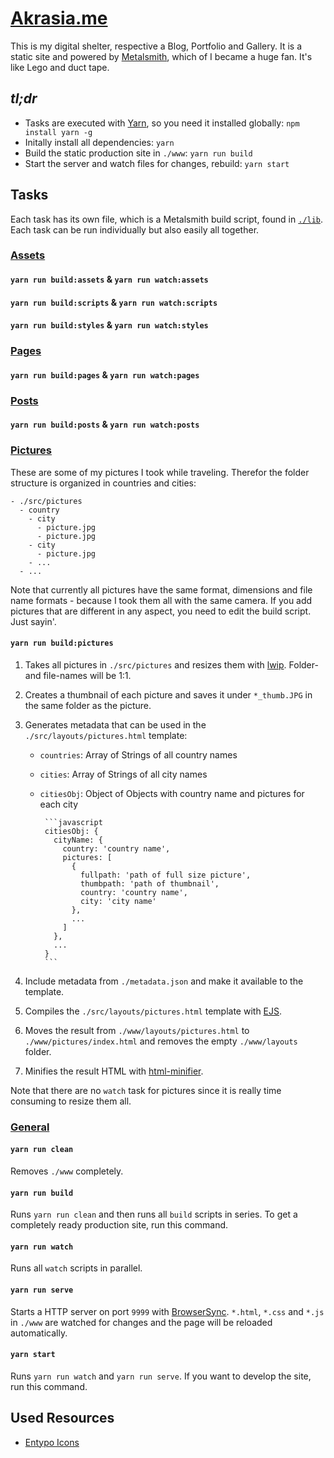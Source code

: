 # [Akrasia.me](http://akrasia.me)

This is my digital shelter, respective a Blog, Portfolio and Gallery. It is a
static site and powered by [Metalsmith](http://www.metalsmith.io/), which of I
became a huge fan. It's like Lego and duct tape.

## *tl;dr*

* Tasks are executed with [Yarn](https://yarnpkg.com/), so you need it installed
  globally: `npm install yarn -g`
* Initally install all dependencies: `yarn`
* Build the static production site in `./www`: `yarn run build`
* Start the server and watch files for changes, rebuild: `yarn start`

## Tasks

Each task has its own file, which is a Metalsmith build script, found in
[`./lib`](./lib). Each task can be run individually but also easily all
together.

### [Assets](./lib/assets.js)

#### `yarn run build:assets` & `yarn run watch:assets`

#### `yarn run build:scripts` & `yarn run watch:scripts` 

#### `yarn run build:styles` & `yarn run watch:styles` 

### [Pages](./lib/pages.js)

#### `yarn run build:pages` & `yarn run watch:pages`

### [Posts](./lib/posts.js)

#### `yarn run build:posts` & `yarn run watch:posts`

### [Pictures](./lib/pictures.js)

These are some of my pictures I took while traveling. Therefor the folder
structure is organized in countries and cities:

    - ./src/pictures
      - country
        - city
          - picture.jpg
          - picture.jpg
        - city
          - picture.jpg
        - ...
      - ...

Note that currently all pictures have the same format, dimensions and file name
formats - because I took them all with the same camera. If you add pictures that
are different in any aspect, you need to edit the build script. Just sayin'.

#### `yarn run build:pictures`

1. Takes all pictures in `./src/pictures` and resizes them with 
   [lwip](https://github.com/EyalAr/lwip). Folder- and file-names will be 1:1.

2. Creates a thumbnail of each picture and saves it under `*_thumb.JPG` in the
   same folder as the picture.

3. Generates metadata that can be used in the `./src/layouts/pictures.html`
   template:

   * `countries`: Array of Strings of all country names
   * `cities`: Array of Strings of all city names
   * `citiesObj`: Object of Objects with country name and pictures for each city

          ```javascript
          citiesObj: {
            cityName: {
              country: 'country name',
              pictures: [
                {
                  fullpath: 'path of full size picture',
                  thumbpath: 'path of thumbnail',
                  country: 'country name',
                  city: 'city name'
                },
                ...
              ]
            },
            ...
          }
          ```

4. Include metadata from `./metadata.json` and make it available to the
   template.
  
5. Compiles the `./src/layouts/pictures.html` template with
   [EJS](http://ejs.co/).

6. Moves the result from `./www/layouts/pictures.html` to
   `./www/pictures/index.html` and removes the empty `./www/layouts` folder.

7. Minifies the result HTML with
   [html-minifier](https://github.com/kangax/html-minifier).

Note that there are no `watch` task for pictures since it is really time
consuming to resize them all.

### [General](./package.json)

#### `yarn run clean`

Removes `./www` completely.

#### `yarn run build`

Runs `yarn run clean` and then runs all `build` scripts in series. To get a
completely ready  production site, run this command.

#### `yarn run watch`

Runs all `watch` scripts in parallel.

#### `yarn run serve`

Starts a HTTP server on port `9999` with [BrowserSync](https://browsersync.io).
`*.html`, `*.css` and `*.js` in `./www` are watched for changes and the page
will be reloaded automatically.

#### `yarn start`

Runs `yarn run watch` and `yarn run serve`. If you want to develop the site, run
this command.


## Used Resources

- [Entypo Icons](http://www.entypo.com/)
